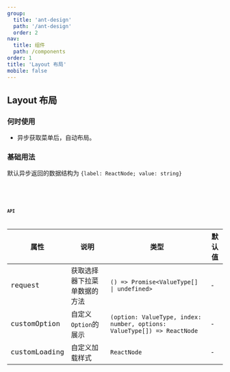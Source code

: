 ```yaml
---
group:
  title: 'ant-design'
  path: '/ant-design'
  order: 2
nav:
  title: 组件
  path: /components
order: 1
title: 'Layout 布局'
mobile: false
---
```


## Layout 布局

### 何时使用

- 异步获取菜单后，自动布局。

### 基础用法

默认异步返回的数据结构为 `{label: ReactNode; value: string}`

<code src="./demos/demo1.js" />
<code src="./demos/demo2.js" />
<code src="./demos/demo3.js" />

### API

| 属性 | 说明 | 类型 | 默认值 |
| --- | --- | --- | --- |
| request | 获取选择器下拉菜单数据的方法 | `() => Promise<ValueType[] \| undefined>` | - |
| customOption | 自定义`Option`的展示 | `(option: ValueType, index: number, options: ValueType[]) => ReactNode` | - |
| customLoading | 自定义加载样式 | `ReactNode` | - |
